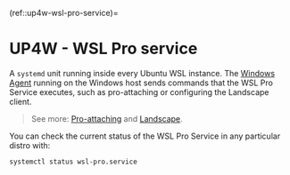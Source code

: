 (ref::up4w-wsl-pro-service)=
# UP4W - WSL Pro service

A `systemd` unit running inside every Ubuntu WSL instance. The [Windows Agent](ref::up4w-windows-agent) running on the Windows host sends commands that the WSL Pro Service executes, such as pro-attaching or configuring the Landscape client.
> See more: [Pro-attaching](ref::pro-attach) and [Landscape](ref::landscape).

You can check the current status of the WSL Pro Service in any particular distro with:
```bash
systemctl status wsl-pro.service
```